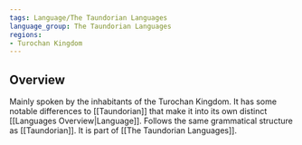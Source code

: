 ```yaml
---
tags: Language/The Taundorian Languages
language_group: The Taundorian Languages
regions:
- Turochan Kingdom
---
```

## Overview
Mainly spoken by the inhabitants of the Turochan Kingdom. It has some notable differences to [[Taundorian]] that make it into its own distinct [[Languages Overview|Language]]. Follows the same grammatical structure as [[Taundorian]]. It is part of [[The Taundorian Languages]].